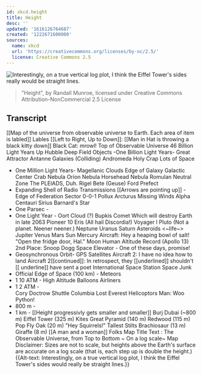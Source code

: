 ```yaml
---
id: xkcd.height
title: Height
desc: ''
updated: '1616126764687'
created: '1222671600000'
sources:
  name: xkcd
  url: 'https://creativecommons.org/licenses/by-nc/2.5/'
  license: Creative Commons 2.5
---
```

![Interestingly, on a true vertical log plot, I think the Eiffel Tower's sides really would be straight lines.](https://imgs.xkcd.com/comics/height.png)
> "Height", by Randall Munroe, licensed under Creative Commons Attribution-NonCommercial 2.5 License

## Transcript
[[Map of the universe from observable universe to Earth. Each area of item is labled]]
Lables [[Left to Right, Up to Down]]:
[[Man in Hat is throwing a black kitty down]] Black Cat: mrowl! 
 Top of Observable Universe 
 46 Billion Light Years Up 
 Hubble Deep Field Objects 
-One Billion Light Years- 
 Great Attractor
Antanne Galaxies (Colliding) 
Andromeda 
  Holy Crap Lots of Space 
 - One Million Light Years- 
 Magellanic Clouds 
 Edge of Galaxy 
 Galactic Center 
 Crab Nebula 
 Orion Nebula 
 Horsehead Nebula 
 Romulan Neutral Zone 
  The PLEIADS, Duh. 
 Rigel 
 Bete (Geuse) 
 Ford Prefect 
 - Expanding Shell of Radio Transmissions [[Arrows are pointing up]] -  
 Edge of Federation Sector 0-0-1 
 Pollux 
 Arcturus 
 Missing Winds 
 Alpha Centauri 
 Sirius 
 Barnard's Star
- One Parsec - 
 - One Light Year - 
 Oort Cloud (?) 
 Bupkis 
 Comet Which will destroy Earth in late 2063 
 Pioneer 10 
 Eris (All hail Discordia!) 
 Voyager I 
 Pluto (Not a planet. Neener neener.) 
 Neptune 
 Uranus 
Saturn 
 Asteroids 
  <~life~> 
 Jupiter 
 Venus 
 Mars 
 Sun 
 Mercury 
 Aircraft: Hey a heaping bowl of salt! 
 "Open the fridge door, Hal." 
 Moon 
 Human Altitude Record (Apollo 13) 
 2nd Place: Snoop Dogg 
 Space Elevator - One of these days, promise! 
 - Geosynchronous Orbit- 
 GPS Satellites 
 Aircraft 2: I have no idea how to land 
 Aircraft 2[[continued]]: In retrospect, they [[underlined]] shouldn't [[
underline]] have sent a poet 
 International Space Station 
 Space Junk 
 - Official Edge of Space (100 km) - 
 Meteors 
 - 1
10 ATM - 
 High Altitude Balloons 
 Airliners 
 - 1
2 ATM -  
 Cory Doctrow 
 Shuttle Columbia Lost 
 Everest 
 Helicoptors 
 Man: Woo Python! 
 - 800 m - 
 - 1 km - 
 [[Height progressivly gets smaller and smaller]] 
 Burj Dubai (~800 m) 
 Eiffel Tower (325 m) 
 Kites 
 Great Pyramid (140 m) 
 Redwood (115 m) 
 Pop Fly 
 Oak (20 m) 
 "Hey Squirrels!" 
 Tallest Stilts 
 Brachiosaur (13 m) 
 Giraffe (8 m) 
 [[A man and a woman]] Folks
Map Title Text : The Observable Universe, from Top to Bottom ~ On a log scale~
Map Disclaimer: Sizes are not to scale, but heights above the Earth's surface are accurate on a log scale (that is, each step up is double the height.)
{{Alt-text: Interestingly, on a true vertical log plot, I think the Eiffel Tower's sides would really  be straight lines.}}
